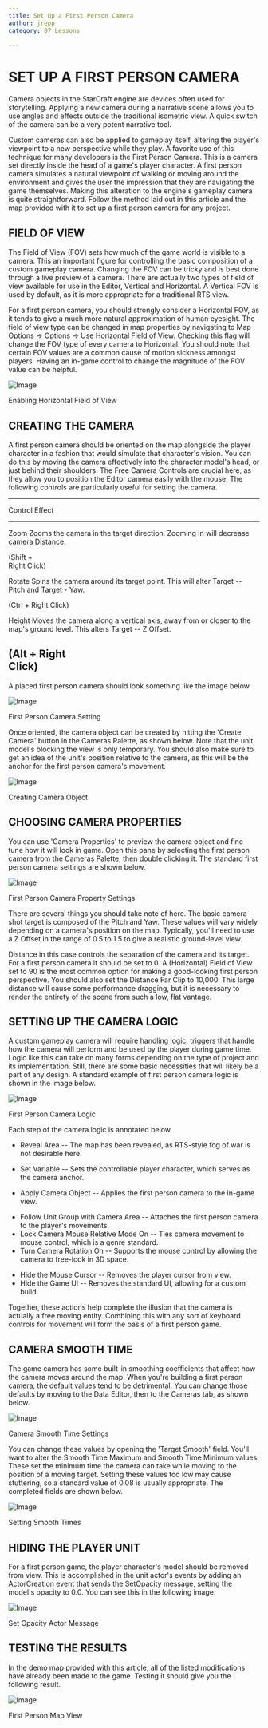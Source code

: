 ```yaml
---
title: Set Up a First Person Camera
author: jrepp
category: 07_Lessons

---
```

SET UP A FIRST PERSON CAMERA
============================

Camera objects in the StarCraft engine are devices often used for
storytelling. Applying a new camera during a narrative scene allows you
to use angles and effects outside the traditional isometric view. A
quick switch of the camera can be a very potent narrative tool.

Custom cameras can also be applied to gameplay itself, altering the
player's viewpoint to a new perspective while they play. A favorite use
of this technique for many developers is the First Person Camera. This
is a camera set directly inside the head of a game's player character. A
first person camera simulates a natural viewpoint of walking or moving
around the environment and gives the user the impression that they are
navigating the game themselves. Making this alteration to the engine's
gameplay camera is quite straightforward. Follow the method laid out in
this article and the map provided with it to set up a first person
camera for any project.

FIELD OF VIEW
-------------

The Field of View (FOV) sets how much of the game world is visible to a
camera. This an important figure for controlling the basic composition
of a custom gameplay camera. Changing the FOV can be tricky and is best
done through a live preview of a camera. There are actually two types of
field of view available for use in the Editor, Vertical and Horizontal.
A Vertical FOV is used by default, as it is more appropriate for a
traditional RTS view.

For a first person camera, you should strongly consider a Horizontal
FOV, as it tends to give a much more natural approximation of human
eyesight. The field of view type can be changed in map properties by
navigating to Map Options -\> Options -\> Use Horizontal Field of View.
Checking this flag will change the FOV type of every camera to
Horizontal. You should note that certain FOV values are a common cause
of motion sickness amongst players. Having an in-game control to change
the magnitude of the FOV value can be helpful.

![Image](./resources/089_Set_Up_a_First_Person_Camera5.png)

Enabling Horizontal Field of View

CREATING THE CAMERA
-------------------

A first person camera should be oriented on the map alongside the player
character in a fashion that would simulate that character's vision. You
can do this by moving the camera effectively into the character model's
head, or just behind their shoulders. The Free Camera Controls are
crucial here, as they allow you to position the Editor camera easily
with the mouse. The following controls are particularly useful for
setting the camera.

  -----------------------------------------------------------------------
  Control       Effect
  ------------- ---------------------------------------------------------
  Zoom          Zooms the camera in the target direction. Zooming in will
                decrease camera Distance.

  (Shift +      
  Right Click)  

  Rotate        Spins the camera around its target point. This will alter
                Target -- Pitch and Target - Yaw.

  (Ctrl + Right 
  Click)        

  Height        Moves the camera along a vertical axis, away from or
                closer to the map's ground level. This alters Target -- Z
                Offset.

  (Alt + Right  
  Click)        
  -----------------------------------------------------------------------

A placed first person camera should look something like the image below.

![Image](./resources/089_Set_Up_a_First_Person_Camera6.png)

First Person Camera Setting

Once oriented, the camera object can be created by hitting the 'Create
Camera' button in the Cameras Palette, as shown below. Note that the
unit model's blocking the view is only temporary. You should also make
sure to get an idea of the unit's position relative to the camera, as
this will be the anchor for the first person camera's movement.

![Image](./resources/089_Set_Up_a_First_Person_Camera7.png)

Creating Camera Object

CHOOSING CAMERA PROPERTIES
--------------------------

You can use 'Camera Properties' to preview the camera object and fine
tune how it will look in game. Open this pane by selecting the first
person camera from the Cameras Palette, then double clicking it. The
standard first person camera settings are shown below.

![Image](./resources/089_Set_Up_a_First_Person_Camera8.png)

First Person Camera Property Settings

There are several things you should take note of here. The basic camera
shot target is composed of the Pitch and Yaw. These values will vary
widely depending on a camera's position on the map. Typically, you'll
need to use a Z Offset in the range of 0.5 to 1.5 to give a realistic
ground-level view.

Distance in this case controls the separation of the camera and its
target. For a first person camera it should be set to 0. A (Horizontal)
Field of View set to 90 is the most common option for making a
good-looking first person perspective. You should also set the Distance
Far Clip to 10,000. This large distance will cause some performance
dragging, but it is necessary to render the entirety of the scene from
such a low, flat vantage.

SETTING UP THE CAMERA LOGIC
---------------------------

A custom gameplay camera will require handling logic, triggers that
handle how the camera will perform and be used by the player during game
time. Logic like this can take on many forms depending on the type of
project and its implementation. Still, there are some basic necessities
that will likely be a part of any design. A standard example of first
person camera logic is shown in the image below.

![Image](./resources/089_Set_Up_a_First_Person_Camera9.png)

First Person Camera Logic

Each step of the camera logic is annotated below.

-   Reveal Area -- The map has been revealed, as RTS-style fog of war is
    not desirable here.

<!-- -->
-   Set Variable -- Sets the controllable player character, which serves
    as the camera anchor.

<!-- -->
-   Apply Camera Object -- Applies the first person camera to the
    in-game view.

<!-- -->
-   Follow Unit Group with Camera Area -- Attaches the first person
    camera to the player's movements.
-   Lock Camera Mouse Relative Mode On -- Ties camera movement to mouse
    control, which is a genre standard.
-   Turn Camera Rotation On -- Supports the mouse control by allowing
    the camera to free-look in 3D space.

<!-- -->
-   Hide the Mouse Cursor -- Removes the player cursor from view.
-   Hide the Game UI -- Removes the standard UI, allowing for a custom
    build.

Together, these actions help complete the illusion that the camera is
actually a free moving entity. Combining this with any sort of keyboard
controls for movement will form the basis of a first person game.

CAMERA SMOOTH TIME
------------------

The game camera has some built-in smoothing coefficients that affect how
the camera moves around the map. When you're building a first person
camera, the default values tend to be detrimental. You can change those
defaults by moving to the Data Editor, then to the Cameras tab, as shown
below.

![Image](./resources/089_Set_Up_a_First_Person_Camera10.png)

Camera Smooth Time Settings

You can change these values by opening the 'Target Smooth' field. You'll
want to alter the Smooth Time Maximum and Smooth Time Minimum values.
These set the minimum time the camera can take while moving to the
position of a moving target. Setting these values too low may cause
stuttering, so a standard value of 0.08 is usually appropriate. The
completed fields are shown below.

![Image](./resources/089_Set_Up_a_First_Person_Camera11.png)

Setting Smooth Times

HIDING THE PLAYER UNIT
----------------------

For a first person game, the player character's model should be removed
from view. This is accomplished in the unit actor's events by adding an
ActorCreation event that sends the SetOpacity message, setting the
model's opacity to 0.0. You can see this in the following image.

![Image](./resources/089_Set_Up_a_First_Person_Camera12.png)

Set Opacity Actor Message

TESTING THE RESULTS
-------------------

In the demo map provided with this article, all of the listed
modifications have already been made to the game. Testing it should give
you the following result.

![Image](./resources/089_Set_Up_a_First_Person_Camera13.png)

First Person Map View
